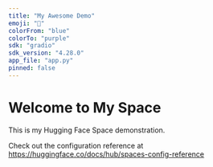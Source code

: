 ```yaml
---
title: "My Awesome Demo"
emoji: "🚀"
colorFrom: "blue"
colorTo: "purple"
sdk: "gradio"
sdk_version: "4.28.0"
app_file: "app.py"
pinned: false
---
```


# Welcome to My Space

This is my Hugging Face Space demonstration.

Check out the configuration reference at https://huggingface.co/docs/hub/spaces-config-reference 
